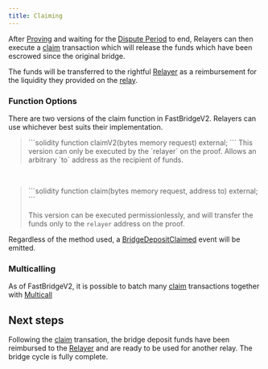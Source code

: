 ```yaml
---
title: Claiming
---
```


<!-- Reference Links -->
[relay]: https://rfq-contracts.synapseprotocol.com/contracts/interfaces/IFastBridgeV2.sol/interface.IFastBridgeV2.html#relayv2
[prove]: https://rfq-contracts.synapseprotocol.com/contracts/interfaces/IFastBridgeV2.sol/interface.IFastBridgeV2.html#provev2
[dispute]: https://rfq-contracts.synapseprotocol.com/contracts/interfaces/IFastBridge.sol/interface.IFastBridge.html#dispute
[claim]: https://rfq-contracts.synapseprotocol.com/contracts/interfaces/IFastBridgeV2.sol/interface.IFastBridgeV2.html#claimv2
[cancel]: https://rfq-contracts.synapseprotocol.com/contracts/interfaces/IFastBridgeV2.sol/interface.IFastBridgeV2.html#cancelv2
[proof]: https://rfq-contracts.synapseprotocol.com/contracts/interfaces/IFastBridgeV2.sol/interface.IFastBridgeV2.html#bridgetxdetails
[BridgeRequested]: https://rfq-contracts.synapseprotocol.com/contracts/interfaces/IFastBridge.sol/interface.IFastBridge.html#bridgerequested
[BridgeTransactionV2]: https://rfq-contracts.synapseprotocol.com/contracts/interfaces/IFastBridgeV2.sol/interface.IFastBridgeV2.html#bridgetransactionv2
[BridgeRelayed]: https://rfq-contracts.synapseprotocol.com/contracts/interfaces/IFastBridge.sol/interface.IFastBridge.html#bridgerelayed
[BridgeProofProvided]: https://rfq-contracts.synapseprotocol.com/contracts/interfaces/IFastBridge.sol/interface.IFastBridge.html#bridgeproofprovided
[Cancel Delay]: https://rfq-contracts.synapseprotocol.com/contracts/FastBridge.sol/contract.FastBridge.html#refund_delay
[Multicall]: https://rfq-contracts.synapseprotocol.com/contracts/interfaces/IMulticallTarget.sol/interface.IMulticallTarget.html

[Quoter API]: /docs/RFQ/Quoting/Quoter%20API/
[Dispute Period]: /docs/RFQ/Security/#dispute-period
[Quoting]: /docs/RFQ/Quoting
[Bridging]: /docs/RFQ/Bridging
[Relaying]: /docs/RFQ/Relaying
[Proving]: /docs/RFQ/Proving
[Claiming]: /docs/RFQ/Claiming
[Canceling]: /docs/RFQ/Canceling
[Security]: /docs/RFQ/Security
[Exclusivity]: /docs/RFQ/Exclusivity

[User]: /docs/RFQ/#entities
[Quoter]: /docs/RFQ/#entities
[Prover]: /docs/RFQ/#entities
[Relayer]: /docs/RFQ/#entities
[Guard]: /docs/RFQ/#entities
[Canceler]: /docs/RFQ/#entities

After [Proving] and waiting for the [Dispute Period] to end, Relayers can then execute a [claim] transaction which will release the funds which have been escrowed since the original bridge.

The funds will be transferred to the rightful [Relayer] as a reimbursement for the liquidity they provided on the [relay].


### Function Options

There are two versions of the claim function in FastBridgeV2. Relayers can use whichever best suits their implementation.

<div style={{ marginLeft: '20px' }}>
<blockquote>
```solidity
    function claimV2(bytes memory request) external;
```
This version can only be executed by the `relayer` on the proof. Allows an arbitrary `to` address as the recipient of funds.
</blockquote>
<br />
<blockquote>
```solidity
    function claim(bytes memory request, address to) external;
```


This version can be executed permissionlessly, and will transfer the funds only to the `relayer` address on the proof.
</blockquote>
</div>

Regardless of the method used, a [BridgeDepositClaimed](https://rfq-contracts.synapseprotocol.com/contracts/interfaces/IFastBridge.sol/interface.IFastBridge.html#bridgedepositclaimed) event will be emitted.

### Multicalling

As of FastBridgeV2, it is possible to batch many [claim] transactions together with [Multicall]


## Next steps

Following the [claim] transation, the bridge deposit funds have been reimbursed to the [Relayer] and are ready to be used for another relay. The bridge cycle is fully complete.
